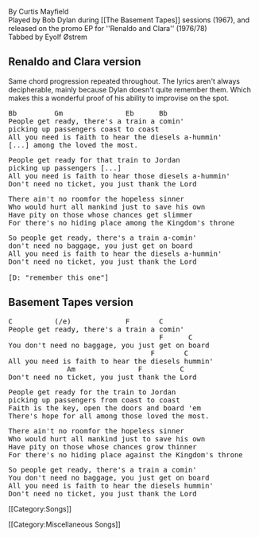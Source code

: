 By Curtis Mayfield<br>
Played by Bob Dylan during [[The Basement Tapes]] sessions (1967),
and released on the promo EP for ''Renaldo and Clara'' (1976/78)<br>
Tabbed by Eyolf Østrem

<h2 class="songversion">Renaldo and Clara version</h2>

Same chord progression repeated throughout. The lyrics aren't always
decipherable, mainly because Dylan doesn't quite remember them. Which
makes this a wonderful proof of his ability to improvise on the spot.

<pre class="verse">
Bb         Gm               Eb      Bb
People get ready, there's a train a comin'
picking up passengers coast to coast
All you need is faith to hear the diesels a-hummin'
[...] among the loved the most.
</pre>

<pre class="verse">
People get ready for that train to Jordan
picking up passengers [...]
All you need is faith to hear those diesels a-hummin'
Don't need no ticket, you just thank the Lord
</pre>

<pre class="verse">
There ain't no roomfor the hopeless sinner
Who would hurt all mankind just to save his own
Have pity on those whose chances get slimmer
For there's no hiding place among the Kingdom's throne
</pre>

<pre class="verse">
So people get ready, there's a train a-comin'
don't need no baggage, you just get on board
All you need is faith to hear the diesels a-hummin'
Don't need no ticket, you just thank the Lord

[D: "remember this one"]
</pre>

<h2 class="songversion">Basement Tapes version</h2>
<pre class="verse">
C          (/e)             F       C
People get ready, there's a train a comin'
                                    F      C
You don't need no baggage, you just get on board
                                  F       C
All you need is faith to hear the diesels hummin'
              Am               F         C
Don't need no ticket, you just thank the Lord
</pre>

<pre class="verse">
People get ready for the train to Jordan
picking up passengers from coast to coast
Faith is the key, open the doors and board 'em
There's hope for all among those loved the most.
</pre>

<pre class="verse">
There ain't no roomfor the hopeless sinner
Who would hurt all mankind just to save his own
Have pity on those whose chances grow thinner
For there's no hiding place against the Kingdom's throne
</pre>

<pre class="verse">
So people get ready, there's a train a comin'
You don't need no baggage, you just get on board
All you need is faith to hear the diesels hummin'
Don't need no ticket, you just thank the Lord
</pre>

[[Category:Songs]]

[[Category:Miscellaneous Songs]]
